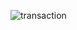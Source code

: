 ![transaction](https://user-images.githubusercontent.com/54367532/200006731-00a99e49-afc8-4d93-b3a8-d8dc2a308df3.png)
